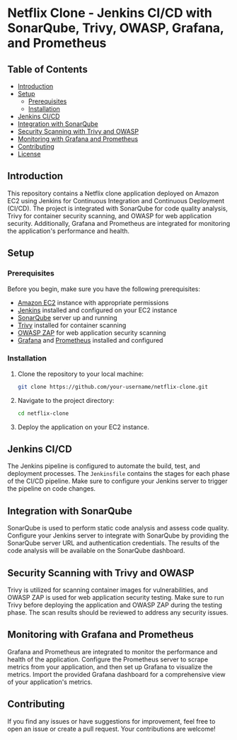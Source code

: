 # Netflix Clone - Jenkins CI/CD with SonarQube, Trivy, OWASP, Grafana, and Prometheus

## Table of Contents

- [Introduction](#introduction)
- [Setup](#setup)
  - [Prerequisites](#prerequisites)
  - [Installation](#installation)
- [Jenkins CI/CD](#jenkins-cicd)
- [Integration with SonarQube](#integration-with-sonarqube)
- [Security Scanning with Trivy and OWASP](#security-scanning-with-trivy-and-owasp)
- [Monitoring with Grafana and Prometheus](#monitoring-with-grafana-and-prometheus)
- [Contributing](#contributing)
- [License](#license)

## Introduction

This repository contains a Netflix clone application deployed on Amazon EC2 using Jenkins for Continuous Integration and Continuous Deployment (CI/CD). The project is integrated with SonarQube for code quality analysis, Trivy for container security scanning, and OWASP for web application security. Additionally, Grafana and Prometheus are integrated for monitoring the application's performance and health.

## Setup

### Prerequisites

Before you begin, make sure you have the following prerequisites:

- [Amazon EC2](https://aws.amazon.com/ec2/) instance with appropriate permissions
- [Jenkins](https://www.jenkins.io/) installed and configured on your EC2 instance
- [SonarQube](https://www.sonarqube.org/) server up and running
- [Trivy](https://github.com/aquasecurity/trivy) installed for container scanning
- [OWASP ZAP](https://www.zaproxy.org/) for web application security scanning
- [Grafana](https://grafana.com/) and [Prometheus](https://prometheus.io/) installed and configured

### Installation

1. Clone the repository to your local machine:

   ```bash
   git clone https://github.com/your-username/netflix-clone.git
   ```

2. Navigate to the project directory:

   ```bash
   cd netflix-clone
   ```

3. Deploy the application on your EC2 instance.

## Jenkins CI/CD

The Jenkins pipeline is configured to automate the build, test, and deployment processes. The `Jenkinsfile` contains the stages for each phase of the CI/CD pipeline. Make sure to configure your Jenkins server to trigger the pipeline on code changes.

## Integration with SonarQube

SonarQube is used to perform static code analysis and assess code quality. Configure your Jenkins server to integrate with SonarQube by providing the SonarQube server URL and authentication credentials. The results of the code analysis will be available on the SonarQube dashboard.

## Security Scanning with Trivy and OWASP

Trivy is utilized for scanning container images for vulnerabilities, and OWASP ZAP is used for web application security testing. Make sure to run Trivy before deploying the application and OWASP ZAP during the testing phase. The scan results should be reviewed to address any security issues.

## Monitoring with Grafana and Prometheus

Grafana and Prometheus are integrated to monitor the performance and health of the application. Configure the Prometheus server to scrape metrics from your application, and then set up Grafana to visualize the metrics. Import the provided Grafana dashboard for a comprehensive view of your application's metrics.

## Contributing

If you find any issues or have suggestions for improvement, feel free to open an issue or create a pull request. Your contributions are welcome!
